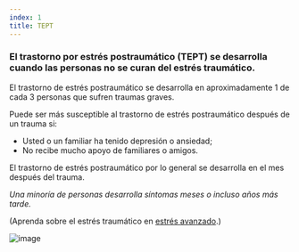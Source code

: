 ```yaml
---
index: 1
title: TEPT
---
```

### El trastorno por estrés postraumático (TEPT) se desarrolla cuando las personas no se curan del estrés traumático.

El trastorno de estrés postraumático se desarrolla en aproximadamente 1 de cada 3 personas que sufren traumas graves.

Puede ser más susceptible al trastorno de estrés postraumático después de un trauma si:

*   Usted o un familiar ha tenido depresión o ansiedad;
*   No recibe mucho apoyo de familiares o amigos.

El trastorno de estrés postraumático por lo general se desarrolla en el mes después del trauma.

_Una minoría de personas desarrolla síntomas meses o incluso años más tarde._

(Aprenda sobre el estrés traumático en [estrés avanzado](umbrella://stress/stress/advanced).)

![image](stress4.png)